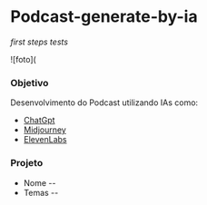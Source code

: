 # Podcast-generate-by-ia
*first steps tests*

![foto](

### **Objetivo**
  Desenvolvimento do Podcast utilizando IAs como:
  - [ChatGpt](https://chatgpt.com)
  - [Midjourney](https://www.google.com/url?sa=t&rct=j&q=&esrc=s&source=web&cd=&cad=rja&uact=8&ved=2ahUKEwibu-b-pbGQAxX7u5UCHSMgLJEQFnoECA0QAQ&url=https%3A%2F%2Fwww.midjourney.com%2F&usg=AOvVaw3grMcZQ-XDIBOtKA3oOlK4&opi=89978449)
  - [ElevenLabs](https://start.elevenlabs.io/brand/v1?utm_source=google&utm_medium=cpc&utm_campaign=brazil_brandsearch_brand_english&utm_id=22882469642&utm_term=eleven%20labs&utm_content=brand_-_brand&gad_source=1&gad_campaignid=22882469642&gclid=CjwKCAjwmNLHBhA4EiwA3ts3mUDZ3iiigRmfU4yv-av3DSXImTRLbsrnXkLDykfKN3ItOCNvZItAHhoCz6QQAvD_BwE)

### **Projeto**
  - Nome -- 
  - Temas -- 
  
  
